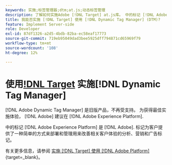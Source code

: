 ```yaml
---
keywords: 实施;标签管理器;dtm;at.js;动态标签管理
description: 了解如何实施Adobe [!DNL Target] at.js库。 中的标记 [!DNL Adobe Experience Platform] 是实施的首选方法 [!DNL Target].
title: 我能否实施 [!DNL Target] 使用 [!DNL Dynamic Tag Manager] (DTM)?
feature: Implement Server-side
role: Developer
exl-id: 87df1326-a2d5-4bdb-82ba-ec58eaf17773
source-git-commit: 719eb95049dad3bee5925dff794871cd65969f79
workflow-type: tm+mt
source-wordcount: '108'
ht-degree: 12%

---
```


# 使用[!DNL Target](DTM) 实施[!DNL Dynamic Tag Manager]

[!DNL Adobe Dynamic Tag Manager] 是旧版产品，不再受支持。 为获得最佳实施体验， [!DNL Adobe] 建议在 [!DNL Adobe Experience Platform].

中的标记 [!DNL Adobe Experience Platform] 是 [!DNL Adobe]. 标记为客户提供了一种简单的方式来部署和管理用来改善相关客户体验的分析、营销和广告标记。

有关更多信息，请参阅 [实施 [!DNL Target] 使用 [!DNL Adobe Platform]](https://developer.adobe.com/target/implement/client-side/atjs/how-to-deployatjs/implement-target-using-adobe-launch/){target=_blank}。

